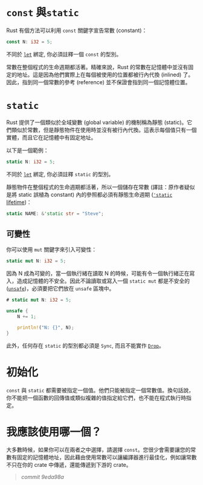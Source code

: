# `const` 與`static`

Rust 有個方法可以利用 `const` 關鍵字宣告常數 (constant)：

```rust
const N: i32 = 5;
```

不同於 [`let`][let] 綁定, 你必須註釋一個 `const` 的型別。

[let]: variable-bindings.html

常數在整個程式的生命週期都活著。精確來說，Rust 的常數在記憶體中並沒有固定的地址。這是因為他們實際上在每個被使用的位置都被行內代換 (inlined) 了。因此，指到同一個常數的參考 (reference) 並不保證會指到同一個記憶體位置。

# `static`

Rust 提供了一個類似於全域變數 (global variable) 的機制稱為靜態 (static)。它們類似於常數，但是靜態物件在使用時並沒有被行內代換。這表示每個值只有一個實體，而且它在記憶體中有固定地址。

以下是一個範例：

```rust
static N: i32 = 5;
```

不同於 [`let`][let] 綁定, 你必須註釋 `static` 的型別。

靜態物件在整個程式的生命週期都活著，所以一個儲存在常數 (譯註：原作者疑似是將 static 誤植為 constant) 內的參照都必須有靜態生命週期 ([`'static` lifetime][lifetimes])：

```rust
static NAME: &'static str = "Steve";
```

[lifetimes]: lifetimes.html

## 可變性

你可以使用 `mut` 關鍵字來引入可變性：

```rust
static mut N: i32 = 5;
```

因為 N 成為可變的，當一個執行緒在讀取 N 的時候，可能有令一個執行緒正在寫入，造成記憶體的不安全。因此不論讀取或寫入一個 `static mut` 都是不安全的 ([`unsafe`][unsafe])，必須要把它們放在 `unsafe` 區塊中。

```rust
# static mut N: i32 = 5;

unsafe {
    N += 1;

    println!("N: {}", N);
}
```

[unsafe]: unsafe.html

此外，任何存在 `static` 的型別都必須是 `Sync`, 而且不能實作 [`Drop`][drop]。

[drop]: drop.html

# 初始化

`const` 與 `static` 都需要被指定一個值。他們只能被指定一個常數值。換句話說，你不能把一個函數的回傳值或類似複雜的值指定給它們，也不能在程式執行時指定。

# 我應該使用哪一個？

大多數時候，如果你可以在兩者之中選擇，請選擇 `const`。您很少會需要讓您的常數有固定的記憶體地址，因此藉由使用常數可以讓編譯器進行最佳化，例如讓常數不只在你的 crate 中傳遞，還能傳遞到下游的 crate。

> *commit 9eda98a*
